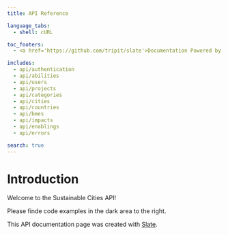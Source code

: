 ```yaml
---
title: API Reference

language_tabs:
  - shell: cURL

toc_footers:
  - <a href='https://github.com/tripit/slate'>Documentation Powered by Slate</a>

includes:
  - api/authentication
  - api/abilities
  - api/users
  - api/projects
  - api/categories
  - api/cities
  - api/countries
  - api/bmes
  - api/impacts
  - api/enablings
  - api/errors

search: true
---
```


# Introduction

Welcome to the Sustainable Cities API!

Please finde code examples in the dark area to the right.

This API documentation page was created with [Slate](https://github.com/tripit/slate).


